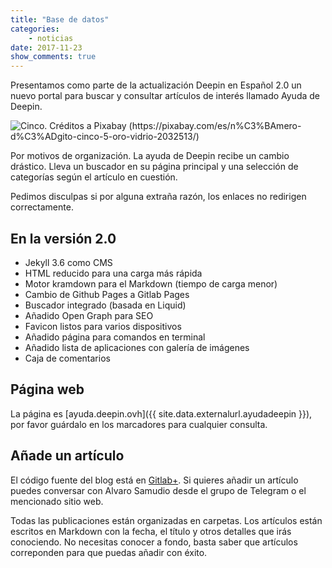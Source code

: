 ```yaml
---
title: "Base de datos"
categories:
    - noticias
date: 2017-11-23
show_comments: true
---
```


Presentamos como parte de la actualización Deepin en Español 2.0 un nuevo portal para buscar y consultar artículos de interés llamado Ayuda de Deepin.

<img src="{{ site.baseurl }}/images/posts/cinco.jpg" alt="Cinco. Créditos a  Pixabay (https://pixabay.com/es/n%C3%BAmero-d%C3%ADgito-cinco-5-oro-vidrio-2032513/)">

Por motivos de organización. La ayuda de Deepin recibe un cambio drástico. Lleva un buscador en su página principal y una selección de categorías según el artículo en cuestión.

Pedimos disculpas si por alguna extraña razón, los enlaces no redirigen correctamente.

## En la versión 2.0
* Jekyll 3.6 como CMS
* HTML reducido para una carga más rápida
* Motor kramdown para el Markdown (tiempo de carga menor)
* Cambio de Github Pages a Gitlab Pages
* Buscador integrado (basada en Liquid)
* Añadido Open Graph para SEO
* Favicon listos para varios dispositivos
* Añadido página para comandos en terminal
* Añadido lista de aplicaciones con galería de imágenes
* Caja de comentarios

## Página web

La página es [ayuda.deepin.ovh]({{ site.data.externalurl.ayudadeepin }}), por favor guárdalo en los marcadores para cualquier consulta.

## Añade un artículo
El código fuente del blog está en <a href="{{ site.data.externalurl.reposource }}">Gitlab+</a>. Si quieres añadir un artículo puedes conversar con Alvaro Samudio desde el grupo de Telegram o el mencionado sitio web.

Todas las publicaciones están organizadas en carpetas. Los artículos están escritos en Markdown con la fecha, el título y otros detalles que irás conociendo. No necesitas conocer a fondo, basta saber que artículos correponden para que puedas añadir con éxito.
